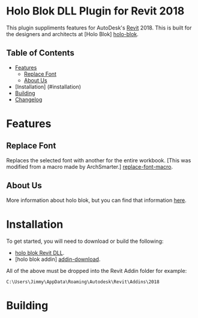 <!-- -*- mode: markdown; fill-column: 8192 -*- -->

Holo Blok DLL Plugin for Revit 2018
===================================

This plugin suppliments features for AutoDesk's [Revit][revit] 2018. This is built for the designers and architects at [Holo Blok] [holo-blok].

[revit]: https://www.autodesk.com/products/revit/overview
[holo-blok]: http://holo-blok.com/

## Table of Contents

* [Features](#features)
    - [Replace Font](#replace-font)
    - [About Us](#about-us)
* [Installation] (#installation)
* [Building](#building)
* [Changelog](https://github.com/joshuabragge/holoblok-revit-addin/blob/master/NEWS.md#readme)

# Features

## Replace Font

Replaces the selected font with another for the entire workbook. [This was modified from a macro made by ArchSmarter.] [replace-font-macro].

[replace-font-macro]: https://archsmarter.com/revit-replace-fonts/

## About Us

More information about holo blok, but you can find that information [here][holo-blok].

# Installation

To get started, you will need to download or build the following:
* [holo blok Revit DLL][DLL-download].
* [holo blok addin] [addin-download].

All of the above must be dropped into the Revit Addin folder for example:
```
C:\Users\Jimmy\AppData\Roaming\Autodesk\Revit\Addins\2018
```

[DLL-download]: https://github.com/joshuabragge/holoblok-revit-addin/blob/master/release/holoblok-revit.dll
[addin-download]: https://github.com/joshuabragge/holoblok-revit-addin/blob/master/release/holoblok-revit.addin

# Building






